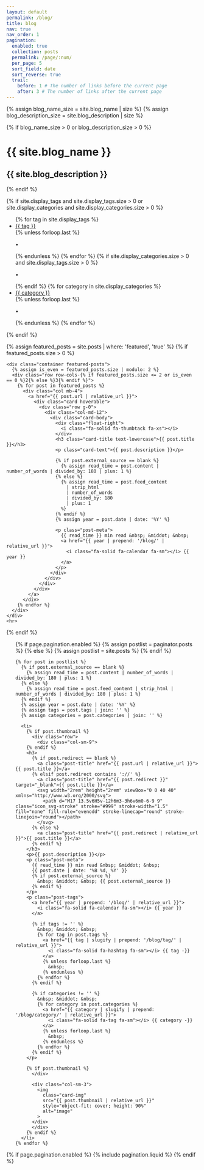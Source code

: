 ```yaml
---
layout: default
permalink: /blog/
title: blog
nav: true
nav_order: 1
pagination:
  enabled: true
  collection: posts
  permalink: /page/:num/
  per_page: 5
  sort_field: date
  sort_reverse: true
  trail:
    before: 1 # The number of links before the current page
    after: 3 # The number of links after the current page
---
```


<div class="post">
  {% assign blog_name_size = site.blog_name | size %}
  {% assign blog_description_size = site.blog_description | size %}

{% if blog_name_size > 0 or blog_description_size > 0 %}
<div class="header-bar">
<h1>{{ site.blog_name }}</h1>
<h2>{{ site.blog_description }}</h2>
</div>
{% endif %}

{% if site.display_tags
    and site.display_tags.size > 0
    or site.display_categories
    and site.display_categories.size > 0
  %}
<div class="tag-category-list">
<ul class="p-0 m-0">
{% for tag in site.display_tags %}
<li>
<i class="fa-solid fa-hashtag fa-sm"></i>
<a href="{{ tag | slugify | prepend: '/blog/tag/' | relative_url }}">{{ tag }}</a>
</li>
{% unless forloop.last %}
<p>&bull;</p>
{% endunless %}
{% endfor %}
{% if site.display_categories.size > 0 and site.display_tags.size > 0 %}
<p>&bull;</p>
{% endif %}
{% for category in site.display_categories %}
<li>
<i class="fa-solid fa-tag fa-sm"></i>
<a href="{{ category | slugify | prepend: '/blog/category/' | relative_url }}">{{ category }}</a>
</li>
{% unless forloop.last %}
<p>&bull;</p>
{% endunless %}
{% endfor %}
</ul>
</div>
{% endif %}

{% assign featured_posts = site.posts | where: 'featured', 'true' %}
{% if featured_posts.size > 0 %}
<br>

    <div class="container featured-posts">
      {% assign is_even = featured_posts.size | modulo: 2 %}
      <div class="row row-cols-{% if featured_posts.size <= 2 or is_even == 0 %}2{% else %}3{% endif %}">
        {% for post in featured_posts %}
          <div class="col mb-4">
            <a href="{{ post.url | relative_url }}">
              <div class="card hoverable">
                <div class="row g-0">
                  <div class="col-md-12">
                    <div class="card-body">
                      <div class="float-right">
                        <i class="fa-solid fa-thumbtack fa-xs"></i>
                      </div>
                      <h3 class="card-title text-lowercase">{{ post.title }}</h3>
                      <p class="card-text">{{ post.description }}</p>

                      {% if post.external_source == blank %}
                        {% assign read_time = post.content | number_of_words | divided_by: 180 | plus: 1 %}
                      {% else %}
                        {% assign read_time = post.feed_content
                          | strip_html
                          | number_of_words
                          | divided_by: 180
                          | plus: 1
                        %}
                      {% endif %}
                      {% assign year = post.date | date: '%Y' %}

                      <p class="post-meta">
                        {{ read_time }} min read &nbsp; &middot; &nbsp;
                        <a href="{{ year | prepend: '/blog/' | relative_url }}">
                          <i class="fa-solid fa-calendar fa-sm"></i> {{ year }}
                        </a>
                      </p>
                    </div>
                  </div>
                </div>
              </div>
            </a>
          </div>
        {% endfor %}
      </div>
    </div>
    <hr>

{% endif %}

  <ul class="post-list">
    {% if page.pagination.enabled %}
      {% assign postlist = paginator.posts %}
    {% else %}
      {% assign postlist = site.posts %}
    {% endif %}

    {% for post in postlist %}
      {% if post.external_source == blank %}
        {% assign read_time = post.content | number_of_words | divided_by: 180 | plus: 1 %}
      {% else %}
        {% assign read_time = post.feed_content | strip_html | number_of_words | divided_by: 180 | plus: 1 %}
      {% endif %}
      {% assign year = post.date | date: '%Y' %}
      {% assign tags = post.tags | join: '' %}
      {% assign categories = post.categories | join: '' %}

      <li>
        {% if post.thumbnail %}
          <div class="row">
            <div class="col-sm-9">
        {% endif %}
        <h3>
          {% if post.redirect == blank %}
            <a class="post-title" href="{{ post.url | relative_url }}">{{ post.title }}</a>
          {% elsif post.redirect contains '://' %}
            <a class="post-title" href="{{ post.redirect }}" target="_blank">{{ post.title }}</a>
            <svg width="2rem" height="2rem" viewBox="0 0 40 40" xmlns="http://www.w3.org/2000/svg">
              <path d="M17 13.5v6H5v-12h6m3-3h6v6m0-6-9 9" class="icon_svg-stroke" stroke="#999" stroke-width="1.5" fill="none" fill-rule="evenodd" stroke-linecap="round" stroke-linejoin="round"></path>
            </svg>
          {% else %}
            <a class="post-title" href="{{ post.redirect | relative_url }}">{{ post.title }}</a>
          {% endif %}
        </h3>
        <p>{{ post.description }}</p>
        <p class="post-meta">
          {{ read_time }} min read &nbsp; &middot; &nbsp;
          {{ post.date | date: '%B %d, %Y' }}
          {% if post.external_source %}
            &nbsp; &middot; &nbsp; {{ post.external_source }}
          {% endif %}
        </p>
        <p class="post-tags">
          <a href="{{ year | prepend: '/blog/' | relative_url }}">
            <i class="fa-solid fa-calendar fa-sm"></i> {{ year }}
          </a>

          {% if tags != '' %}
            &nbsp; &middot; &nbsp;
            {% for tag in post.tags %}
              <a href="{{ tag | slugify | prepend: '/blog/tag/' | relative_url }}">
                <i class="fa-solid fa-hashtag fa-sm"></i> {{ tag -}}
              </a>
              {% unless forloop.last %}
                &nbsp;
              {% endunless %}
            {% endfor %}
          {% endif %}

          {% if categories != '' %}
            &nbsp; &middot; &nbsp;
            {% for category in post.categories %}
              <a href="{{ category | slugify | prepend: '/blog/category/' | relative_url }}">
                <i class="fa-solid fa-tag fa-sm"></i> {{ category -}}
              </a>
              {% unless forloop.last %}
                &nbsp;
              {% endunless %}
            {% endfor %}
          {% endif %}
        </p>

        {% if post.thumbnail %}
          </div>

          <div class="col-sm-3">
            <img
              class="card-img"
              src="{{ post.thumbnail | relative_url }}"
              style="object-fit: cover; height: 90%"
              alt="image"
            >
          </div>
          </div>
        {% endif %}
      </li>
    {% endfor %}

  </ul>

{% if page.pagination.enabled %}
{% include pagination.liquid %}
{% endif %}

</div>

